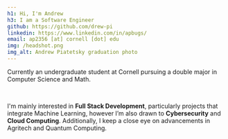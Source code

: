 ```yaml
---
h1: Hi, I'm Andrew
h3: I am a Software Engineer
github: https://github.com/drew-pi
linkedin: https://www.linkedin.com/in/apbugs/
email: ap2356 [at] cornell [dot] edu
img: /headshot.png
img_alt: Andrew Piatetsky graduation photo
---
```


Currently an undergraduate student at Cornell pursuing a double major in Computer Science and Math.

<br>

I'm mainly interested in **Full Stack Development**, particularly projects that integrate Machine Learning, however I’m also drawn to **Cybersecurity** and **Cloud Computing**. Additionally, I keep a close eye on advancements in Agritech and Quantum Computing.
